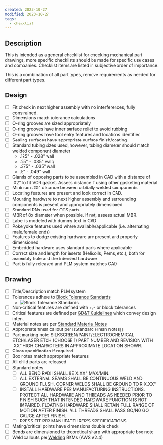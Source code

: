 ```yaml
---
created: 2023-10-27
modified: 2023-10-27
tags:
  - checklist
---
```


## Description 
This is intended as a general checklist for checking mechanical part drawings, more specific checklists should be made for specific use cases and companies. Checklist items are listed in subjective order of importance. 

This is a combination of all part types, remove requirements as needed for different part types.

## Design

- [ ] Fit check in next higher assembly with no interferences, fully constrained.
- [ ] Dimensions match tolerance calculations
- [ ] O-ring grooves are sized appropriately
- [ ] O-ring grooves have inner surface relief to avoid rubbing
- [ ] O-ring grooves have tool entry features and locations identified
- [ ] Sealing surfaces have appropriate surface finish/coating
- [ ] Standard tubing sizes used, however, tubing diameter should match welded component diameter
	- .125" - .028" wall 
	- .25" - .035" wall\
	- .375" - .035" wall
	- .5" - .049" wall
- [ ] Glands of opposing parts to be assembled in CAD with a distance of .02" to fit VCR gasket. Assess distance if using other gasketing material
- [ ] Minimum .25" distance between orbitally welded components
- [ ] Locating features are present and look correct in CAD.
- [ ] Mounting hardware to next higher assembly and surrounding components is present and appropriately dimensioned
- [ ] Standard PNs used for OTS parts
- [ ] MBR of 8x diameter when possible. If not, assess actual MBR.
- [ ] Label is modeled with dummy text in CAD
- [ ] Poke yoke features used where available/applicable (i.e. alternating male/female ends)
- [ ] Features to dodge existing hardware are present and properly dimensioned
- [ ] Embedded hardware uses standard parts where applicable
- [ ] Correct size and length for inserts (Helicoils, Pems, etc.), both for assembly hole and the intended hardware
- [ ] Part is fully released and PLM system matches CAD

## Drawing

- [ ] Title/Description match PLM system
- [ ] Tolerances adhere to [Block Tolerance Standards](../../5INBOX/Block%20Tolerance%20Standards.md)
	- ![Block Tolerance Standards](Block%20Tolerance%20Standards.md#^cc7d53)
- [ ] Non-critical features are defined with +/- or block tolerances
- [ ] Critical features are defined per [GD&T Guidelines](../../PKM-Public/2AREAS/MECHANICAL%20ENGINEERING/GD&T%20Guidelines.md) which convey design intent
- [ ] Material notes are per [Standard Material Notes](Standard%20Material%20Notes.md)
- [ ] Appropriate finish callout per [[Standard Finish Notes]]
- [ ] Part marking note: SILKSCREEN/PAINT/ELECTROCHEMICAL ETCH/LASER ETCH (CHOOSE 1) PART NUMBER AND REVISION WITH .XX" HIGH CHARACTERS IN APPROXIMATE LOCATION SHOWN. 
- [ ] Clean specification if required
- [ ] Box notes match appropriate features
- [ ] All child parts are released
- [ ] Standard notes
	- [ ] ALL BEND RADII SHALL BE X.XX" MAX/MIN.
	- [ ] ALL EXTERNAL SEAMS SHALL BE CONTINUOUS WELD AND GROUND FLUSH. CORNER WELDS SHALL BE GROUND TO R X.XX"
	- [ ] INSTALL HARDWARE PER MANUFACTURING INSTRUCTIONS. PROTECT ALL HARDWARE AND THREADS AS NEEDED PRIOR TO FINISH SUCH THAT INTENDED HARDWARE FUNCTION IS NOT IMPAIRED. FLOATING HARDWARE SHALL RETAIN FULL RANGE OF MOTION AFTER FINISH. ALL THREADS SHALL PASS GO/NO GO GAUGE AFTER FINISH.
	- [ ] PRESS FIT PER MANUFACTURER’S SPECIFICATIONS.
- [ ] Mating/critical points have dimensions double check
- [ ] Bends are dimensioned to theoretical sharp with appropriate box note
- [ ] Weld callouts per [Welding](Welding.md) BKMs (AWS A2.4)
